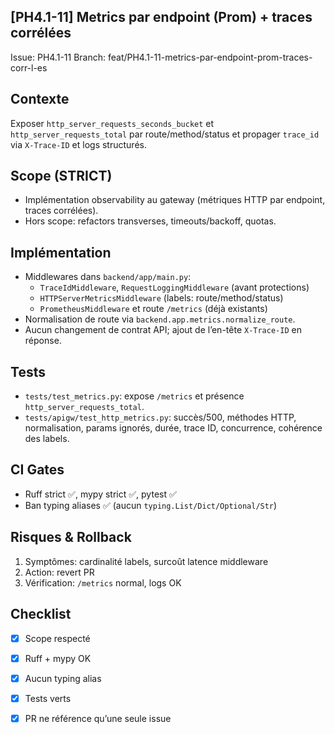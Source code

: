 ## [PH4.1-11] Metrics par endpoint (Prom) + traces corrélées

Issue: PH4.1-11
Branch: feat/PH4.1-11-metrics-par-endpoint-prom-traces-corr-l-es

## Contexte
Exposer `http_server_requests_seconds_bucket` et `http_server_requests_total` par route/method/status et propager `trace_id` via `X-Trace-ID` et logs structurés.

## Scope (STRICT)
- Implémentation observability au gateway (métriques HTTP par endpoint, traces corrélées).
- Hors scope: refactors transverses, timeouts/backoff, quotas.

## Implémentation
- Middlewares dans `backend/app/main.py`:
  - `TraceIdMiddleware`, `RequestLoggingMiddleware` (avant protections)
  - `HTTPServerMetricsMiddleware` (labels: route/method/status)
  - `PrometheusMiddleware` et route `/metrics` (déjà existants)
- Normalisation de route via `backend.app.metrics.normalize_route`.
- Aucun changement de contrat API; ajout de l’en-tête `X-Trace-ID` en réponse.

## Tests
- `tests/test_metrics.py`: expose `/metrics` et présence `http_server_requests_total`.
- `tests/apigw/test_http_metrics.py`: succès/500, méthodes HTTP, normalisation, params ignorés, durée, trace ID, concurrence, cohérence des labels.

## CI Gates
- Ruff strict ✅, mypy strict ✅, pytest ✅
- Ban typing aliases ✅ (aucun `typing.List/Dict/Optional/Str`)

## Risques & Rollback
1) Symptômes: cardinalité labels, surcoût latence middleware
2) Action: revert PR
3) Vérification: `/metrics` normal, logs OK

## Checklist
- [x] Scope respecté
- [x] Ruff + mypy OK
- [x] Aucun typing alias
- [x] Tests verts
- [x] PR ne référence qu’une seule issue


